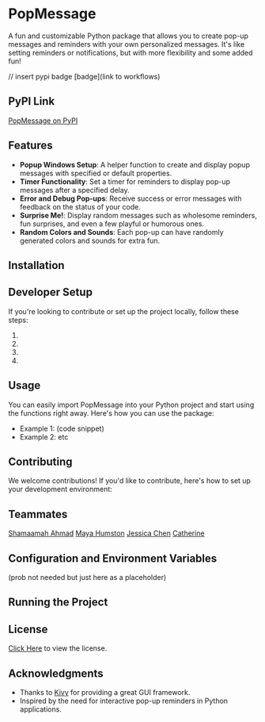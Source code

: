 # PopMessage

A fun and customizable Python package that allows you to create pop-up messages and reminders with your own personalized messages. It's like setting reminders or notifications, but with more flexibility and some added fun!

// insert pypi badge [badge](link to workflows)

## PyPI Link

[PopMessage on PyPI](link)

## Features
- **Popup Windows Setup**: A helper function to create and display popup messages with specified or default properties.
- **Timer Functionality**: Set a timer for reminders to display pop-up messages after a specified delay.
- **Error and Debug Pop-ups**: Receive success or error messages with feedback on the status of your code.
- **Surprise Me!**: Display random messages such as wholesome reminders, fun surprises, and even a few playful or humorous ones.
- **Random Colors and Sounds**: Each pop-up can have randomly generated colors and sounds for extra fun.

## Installation

## Developer Setup

If you're looking to contribute or set up the project locally, follow these steps:

1.
2.
3.
4.

## Usage

You can easily import PopMessage into your Python project and start using the functions right away. Here's how you can use the package:

- Example 1: (code snippet)
- Example 2: etc

## Contributing

We welcome contributions! If you'd like to contribute, here's how to set up your development environment:

## Teammates

[Shamaamah Ahmad](https://github.com/shamaamahh)
[Maya Humston](https://github.com/mayhumst)
[Jessica Chen](https://github.com/jessicahc)
[Catherine](https://github.com/Catherine1342)

## Configuration and Environment Variables

(prob not needed but just here as a placeholder)

## Running the Project

## License

[Click Here](https://github.com/software-students-spring2025/3-python-package-push-then-pull/blob/suprise-me/LICENSE) to view the license.

## Acknowledgments

- Thanks to [Kivy](https://kivy.org/) for providing a great GUI framework.
- Inspired by the need for interactive pop-up reminders in Python applications.
